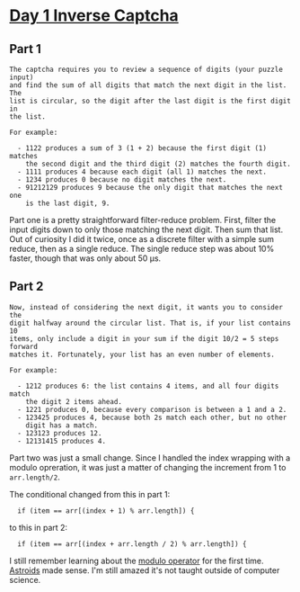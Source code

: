 # [Day 1 Inverse Captcha][day1]

## Part 1
``` text
The captcha requires you to review a sequence of digits (your puzzle input)
and find the sum of all digits that match the next digit in the list. The
list is circular, so the digit after the last digit is the first digit in
the list.

For example:

  - 1122 produces a sum of 3 (1 + 2) because the first digit (1) matches
    the second digit and the third digit (2) matches the fourth digit.
  - 1111 produces 4 because each digit (all 1) matches the next.
  - 1234 produces 0 because no digit matches the next.
  - 91212129 produces 9 because the only digit that matches the next one
    is the last digit, 9.
```

Part one is a pretty straightforward filter-reduce problem. First, filter the input digits down to only those matching the next digit. Then sum that list. Out of curiosity I did it twice, once as a discrete filter with a simple sum reduce, then as a single reduce. The single reduce step was about 10% faster, though that was only about 50 μs.

## Part 2
``` text
Now, instead of considering the next digit, it wants you to consider the
digit halfway around the circular list. That is, if your list contains 10
items, only include a digit in your sum if the digit 10/2 = 5 steps forward
matches it. Fortunately, your list has an even number of elements.

For example:

  - 1212 produces 6: the list contains 4 items, and all four digits match
    the digit 2 items ahead.
  - 1221 produces 0, because every comparison is between a 1 and a 2.
  - 123425 produces 4, because both 2s match each other, but no other
    digit has a match.
  - 123123 produces 12.
  - 12131415 produces 4.
```

Part two was just a small change. Since I handled the index wrapping with a modulo opreration, it was just a matter of changing the increment from 1 to `arr.length/2`.

The conditional changed from this in part 1:

      if (item == arr[(index + 1) % arr.length]) {

to this in part 2:

      if (item == arr[(index + arr.length / 2) % arr.length]) {

I still remember learning about the [modulo operator][mod] for the first time. [Astroids][] made sense. I'm still amazed it's not taught outside of computer science. 




[day1]: http://adventofcode.com/2017/day/1
[astroids]: https://en.wikipedia.org/wiki/Asteroids_(video_game)
[mod]: https://stackoverflow.com/questions/17524673/understanding-the-modulus-operator